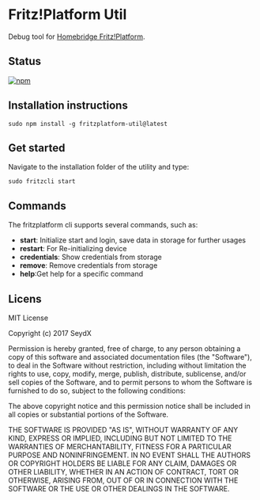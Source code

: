 # Fritz!Platform Util
Debug tool for [Homebridge Fritz!Platform](https://github.com/SeydX/homebridge-fritz-platform). 

## Status
[![npm](https://img.shields.io/npm/v/fritzplatform-util.svg?style=flat-square)](https://www.npmjs.com/package/fritzplatform-util)

## Installation instructions
 ```sudo npm install -g fritzplatform-util@latest```
 
## Get started
Navigate to the installation folder of the utility and type:

```sudo fritzcli start ```

## Commands

The fritzplatform cli supports several commands, such as:
- **start**: Initialize start and login, save data in storage for further usages
- **restart**: For Re-initializing device
- **credentials**: Show credentials from storage
- **remove**: Remove credentials from storage
- **help**:Get help for a specific command

## Licens

MIT License

Copyright (c) 2017 SeydX

Permission is hereby granted, free of charge, to any person obtaining a copy
of this software and associated documentation files (the "Software"), to deal
in the Software without restriction, including without limitation the rights
to use, copy, modify, merge, publish, distribute, sublicense, and/or sell
copies of the Software, and to permit persons to whom the Software is
furnished to do so, subject to the following conditions:

The above copyright notice and this permission notice shall be included in all
copies or substantial portions of the Software.

THE SOFTWARE IS PROVIDED "AS IS", WITHOUT WARRANTY OF ANY KIND, EXPRESS OR
IMPLIED, INCLUDING BUT NOT LIMITED TO THE WARRANTIES OF MERCHANTABILITY,
FITNESS FOR A PARTICULAR PURPOSE AND NONINFRINGEMENT. IN NO EVENT SHALL THE
AUTHORS OR COPYRIGHT HOLDERS BE LIABLE FOR ANY CLAIM, DAMAGES OR OTHER
LIABILITY, WHETHER IN AN ACTION OF CONTRACT, TORT OR OTHERWISE, ARISING FROM,
OUT OF OR IN CONNECTION WITH THE SOFTWARE OR THE USE OR OTHER DEALINGS IN THE
SOFTWARE.
